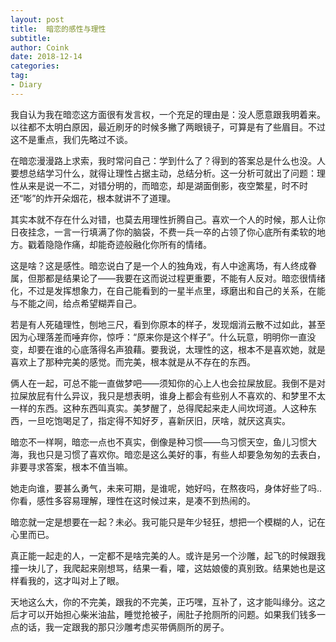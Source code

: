 ```yaml
---
layout: post
title:  暗恋的感性与理性
subtitle: 
author: Coink
date: 2018-12-14
categories:
tag:
- Diary
---
```


我自认为我在暗恋这方面很有发言权，一个充足的理由是：没人愿意跟我明着来。以往都不太明白原因，最近刷牙的时候多撇了两眼镜子，可算是有了些眉目。不过这不是重点，我们先略过不谈。

 

在暗恋漫漫路上求索，我时常问自己：学到什么了？得到的答案总是什么也没。人要想总结学习什么，就得让理性占据主动，总结分析。这一分析可就出了问题：理性从来是说一不二，对错分明的，而暗恋，却是湖面倒影，夜空繁星，时不时还“嘭”的炸开朵烟花，根本就讲不了道理。



其实本就不存在什么对错，也莫去用理性折腾自己。喜欢一个人的时候，那人让你日夜挂念，一言一行填满了你的脑袋，不费一兵一卒的占领了你心底所有柔软的地方。戳着隐隐作痛，却能奇迹般融化你所有的情绪。



这是啥？这是感性。暗恋说白了是一个人的独角戏，有人中途离场，有人终成眷属，但那都是结果论了——我要在这而说过程更重要，不能有人反对。暗恋很情绪化，不过是发挥想象力，在自己能看到的一星半点里，琢磨出和自己的关系，在能与不能之间，给点希望糊弄自己。



若是有人死磕理性，刨地三尺，看到你原本的样子，发现烟消云散不过如此，甚至因为心理落差而唾弃你，惊呼：“原来你是这个样子”。什么玩意，明明你一直没变，却要在谁的心底落得名声狼藉。要我说，太理性的这，根本不是喜欢她，就是喜欢上了那种完美的感觉。而完美，根本就是从不存在的东西。



俩人在一起，可总不能一直做梦吧——须知你的心上人也会拉屎放屁。我倒不是对拉屎放屁有什么异议，我只是想表明，谁身上都会有些别人不喜欢的、和梦里不太一样的东西。这种东西叫真实。美梦醒了，总得爬起来走人间坎坷道。人这种东西，一旦吃饱喝足了，指定得不知好歹，喜新厌旧，厌啥，就厌这真实。



暗恋不一样啊，暗恋一点也不真实，倒像是种习惯——鸟习惯天空，鱼儿习惯大海，我也只是习惯了喜欢你。暗恋是这么美好的事，有些人却要急匆匆的去表白，非要寻求答案，根本不值当嘛。



她走向谁，要甚么勇气，未来可期，是谁呢，她好吗，在熬夜吗，身体好些了吗.. 你看，感性多容易理解，理性在这时候过来，是凑不到热闹的。

 

暗恋就一定是想要在一起？未必。我可能只是年少轻狂，想把一个模糊的人，记在心里而已。



真正能一起走的人，一定都不是啥完美的人。或许是另一个沙雕，起飞的时候跟我撞一块儿了，我爬起来刚想骂，结果一看，嚯，这姑娘傻的真别致。结果她也是这样看我的，这才叫对上了眼。



天地这么大，你的不完美，跟我的不完美，正巧嘿，互补了，这才能叫缘分。这之后才可以开始担心柴米油盐，睡觉抢被子，闹肚子抢厕所的问题。如果我们钱多一点的话，我一定跟我的那只沙雕考虑买带俩厕所的房子。

